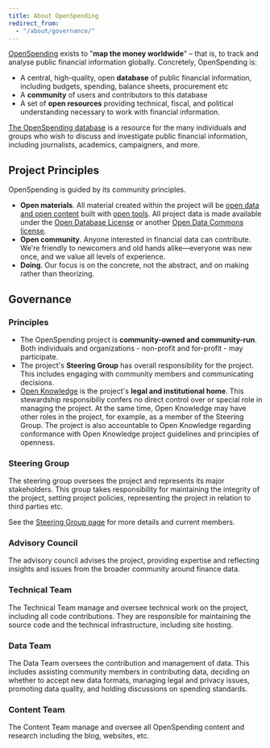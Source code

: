 ```yaml
---
title: About OpenSpending
redirect_from:
  - "/about/governance/"
---
```


[OpenSpending](http://openspending.org) exists to "**map the money
worldwide**" &ndash; that is, to track and analyse public financial
information globally. Concretely, OpenSpending is:

* A central, high-quality, open **database** of public financial information, including budgets, spending, balance sheets, procurement etc
* A **community** of users and contributors to this database
* A set of **open resources** providing technical, fiscal, and political understanding necessary to work with financial information.

[The OpenSpending database](http://openspending.org) is a resource for
the many individuals and groups who wish to discuss and investigate
public financial information, including journalists, academics,
campaigners, and more.

## Project Principles

OpenSpending is guided by its community principles.

* **Open materials**. All material created within the project will be [open data and open content](http://opendefinition.org) built with [open tools](http://opensource.org). All project data is made available under the [Open Database License](http://opendatacommons.org/licenses/odbl/) or another [Open Data Commons license](http://opendatacommons.org/licenses/).
* **Open community**. Anyone interested in financial data can contribute. We're friendly to newcomers and old hands alike—everyone was new once, and we value all levels of experience.
* **Doing**. Our focus is on the concrete, not the abstract, and on making rather than theorizing.

## Governance

### Principles

* The OpenSpending project is **community-owned and community-run**. Both individuals and organizations - non-profit and for-profit - may participate.
* The project's **Steering Group** has overall responsibility for the project. This includes engaging with community members and communicating decisions.
* [Open Knowledge][ok] is the project's **legal and institutional home**. This stewardship responsibiliy confers no direct control over or special role in managing the project. At the same time, Open Knowledge may have other roles in the project, for example, as a member of the Steering Group. The project is also accountable to Open Knowledge regarding conformance with Open Knowledge project guidelines and principles of openness.

[ok]: http://okfn.org/

### Steering Group

The steering group oversees the project and represents its major stakeholders. This group takes responsibility for maintaining the integrity of the project, setting project policies, representing the project in relation to third parties etc.

See the [Steering Group page][sg] for more details and current members.

[sg]: /about/steering-group/

### Advisory Council

The advisory council advises the project, providing expertise and reflecting insights and issues from the broader community around finance data.

### Technical Team

The Technical Team manage and oversee technical work on the project, including all code contributions. They are responsible for maintaining the source code and the technical infrastructure, including site hosting.

### Data Team

The Data Team oversees the contribution and management of data. This includes assisting community members in contributing data, deciding on whether to accept new data formats, managing legal and privacy issues, promoting data quality, and holding discussions on spending standards.

### Content Team

The Content Team manage and oversee all OpenSpending content and research including the blog, websites, etc.

